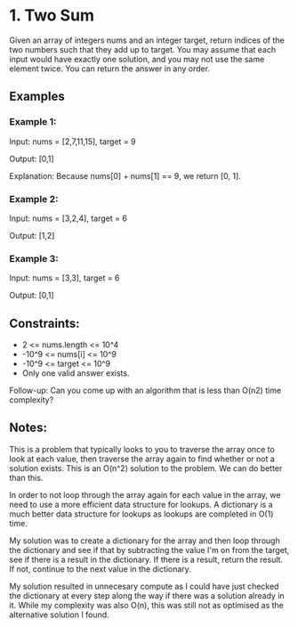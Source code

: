# 1. Two Sum
Given an array of integers nums and an integer target, return indices of the two numbers such that they add up to target.
You may assume that each input would have exactly one solution, and you may not use the same element twice.
You can return the answer in any order.

## Examples
### Example 1:
Input: nums = [2,7,11,15], target = 9

Output: [0,1]

Explanation: Because nums[0] + nums[1] == 9, we return [0, 1].

### Example 2:
Input: nums = [3,2,4], target = 6

Output: [1,2]

### Example 3:
Input: nums = [3,3], target = 6

Output: [0,1]
 

## Constraints:
* 2 <= nums.length <= 10^4
* -10^9 <= nums[i] <= 10^9
* -10^9 <= target <= 10^9
* Only one valid answer exists.

Follow-up: Can you come up with an algorithm that is less than O(n2) time complexity?

## Notes:

This is a problem that typically looks to you to traverse the array once to look at each value, then traverse the array again to find whether or not a solution exists. This is an O(n^2) solution to the problem. We can do better than this. 

In order to not loop through the array again for each value in the array, we need to use a more efficient data structure for lookups. A dictionary is a much better data structure for lookups as lookups are completed in O(1) time.

My solution was to create a dictionary for the array and then loop through the dictionary and see if that by subtracting the value I'm on from the target, see if there is a result in the dictionary. If there is a result, return the result. If not, continue to the next value in the dictionary.

My solution resulted in unnecesary compute as I could have just checked the dictionary at every step along the way if there was a solution already in it. While my complexity was also O(n), this was still not as optimised as the alternative solution I found.